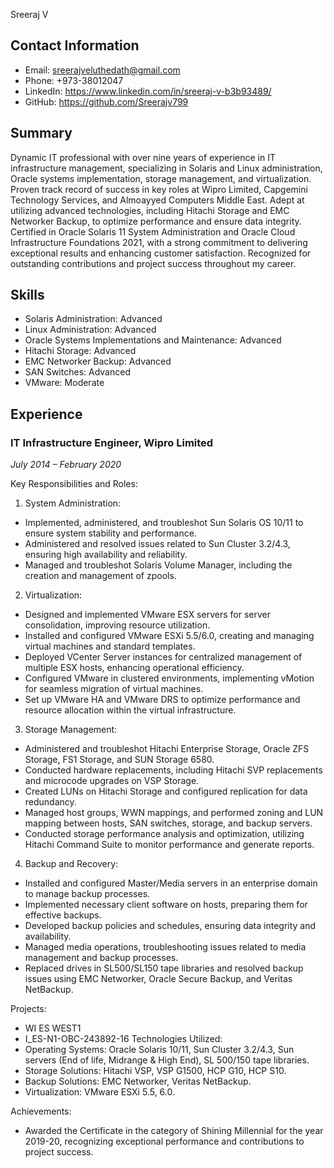 
Sreeraj V
## Contact Information
- Email: sreerajveluthedath@gmail.com
- Phone: +973-38012047
- LinkedIn: https://www.linkedin.com/in/sreeraj-v-b3b93489/
- GitHub: https://github.com/Sreerajv799

## Summary
Dynamic IT professional with over nine years of experience in IT infrastructure management, specializing in Solaris and Linux administration, Oracle systems implementation, storage management, and virtualization. Proven track record of success in key roles at Wipro Limited, Capgemini Technology Services, and Almoayyed Computers Middle East. Adept at utilizing advanced technologies, including Hitachi Storage and EMC Networker Backup, to optimize performance and ensure data integrity. Certified in Oracle Solaris 11 System Administration and Oracle Cloud Infrastructure Foundations 2021, with a strong commitment to delivering exceptional results and enhancing customer satisfaction. Recognized for outstanding contributions and project success throughout my career.

## Skills
- Solaris Administration: Advanced
- Linux Administration: Advanced
- Oracle Systems Implementations and Maintenance: Advanced
- Hitachi Storage: Advanced
- EMC Networker Backup: Advanced
- SAN Switches: Advanced
- VMware: Moderate

## Experience
### 	IT Infrastructure Engineer, Wipro Limited

*July 2014 – February 2020*

Key Responsibilities and Roles:
1. System Administration:
-	Implemented, administered, and troubleshot Sun Solaris OS 10/11 to ensure system stability and performance.
-	Administered and resolved issues related to Sun Cluster 3.2/4.3, ensuring high availability and reliability.
-	Managed and troubleshot Solaris Volume Manager, including the creation and management of zpools.
2. Virtualization:
-	Designed and implemented VMware ESX servers for server consolidation, improving resource utilization.
-	Installed and configured VMware ESXi 5.5/6.0, creating and managing virtual machines and standard templates.
-	Deployed VCenter Server instances for centralized management of multiple ESX hosts, enhancing operational efficiency.
-	Configured VMware in clustered environments, implementing vMotion for seamless migration of virtual machines.
-	Set up VMware HA and VMware DRS to optimize performance and resource allocation within the virtual infrastructure.
3. Storage Management:
-	Administered and troubleshot Hitachi Enterprise Storage, Oracle ZFS Storage, FS1 Storage, and SUN Storage 6580.
-	Conducted hardware replacements, including Hitachi SVP replacements and microcode upgrades on VSP Storage.
-	Created LUNs on Hitachi Storage and configured replication for data redundancy.
-	Managed host groups, WWN mappings, and performed zoning and LUN mapping between hosts, SAN switches, storage, and backup servers.
-	Conducted storage performance analysis and optimization, utilizing Hitachi Command Suite to monitor performance and generate reports.
4. Backup and Recovery:
-	Installed and configured Master/Media servers in an enterprise domain to manage backup processes.
-	Implemented necessary client software on hosts, preparing them for effective backups.
-	Developed backup policies and schedules, ensuring data integrity and availability.
-	Managed media operations, troubleshooting issues related to media management and backup processes.
-	Replaced drives in SL500/SL150 tape libraries and resolved backup issues using EMC Networker, Oracle Secure Backup, and Veritas NetBackup.
  
 Projects:
-	WI ES WEST1
-	I_ES-N1-OBC-243892-16
 Technologies Utilized:
-	Operating Systems: Oracle Solaris 10/11, Sun Cluster 3.2/4.3, Sun servers (End of life, Midrange & High End), SL 500/150 tape libraries.
-	Storage Solutions: Hitachi VSP, VSP G1500, HCP G10, HCP S10.
-	Backup Solutions: EMC Networker, Veritas NetBackup.
-	Virtualization: VMware ESXi 5.5, 6.0.
  
 Achievements:
-	Awarded the Certificate in the category of Shining Millennial for the year 2019-20, recognizing exceptional performance and contributions to project success.
